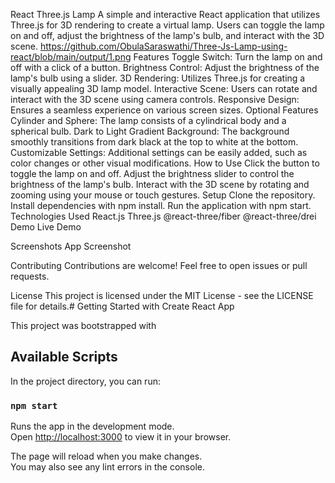 React Three.js Lamp
A simple and interactive React application that utilizes Three.js for 3D rendering to create a virtual lamp. Users can toggle the lamp on and off, adjust the brightness of the lamp's bulb, and interact with the 3D scene.
https://github.com/ObulaSaraswathi/Three-Js-Lamp-using-react/blob/main/output/1.png
Features
Toggle Switch: Turn the lamp on and off with a click of a button.
Brightness Control: Adjust the brightness of the lamp's bulb using a slider.
3D Rendering: Utilizes Three.js for creating a visually appealing 3D lamp model.
Interactive Scene: Users can rotate and interact with the 3D scene using camera controls.
Responsive Design: Ensures a seamless experience on various screen sizes.
Optional Features
Cylinder and Sphere: The lamp consists of a cylindrical body and a spherical bulb.
Dark to Light Gradient Background: The background smoothly transitions from dark black at the top to white at the bottom.
Customizable Settings: Additional settings can be easily added, such as color changes or other visual modifications.
How to Use
Click the button to toggle the lamp on and off.
Adjust the brightness slider to control the brightness of the lamp's bulb.
Interact with the 3D scene by rotating and zooming using your mouse or touch gestures.
Setup
Clone the repository.
Install dependencies with npm install.
Run the application with npm start.
Technologies Used
React.js
Three.js
@react-three/fiber
@react-three/drei
Demo
Live Demo <!-- Add the link to your deployed app -->

Screenshots
App Screenshot

Contributing
Contributions are welcome! Feel free to open issues or pull requests.

License
This project is licensed under the MIT License - see the LICENSE file for details.# Getting Started with Create React App

This project was bootstrapped with 

## Available Scripts

In the project directory, you can run:

### `npm start`

Runs the app in the development mode.\
Open [http://localhost:3000](http://localhost:3000) to view it in your browser.

The page will reload when you make changes.\
You may also see any lint errors in the console.
